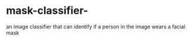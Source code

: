 # mask-classifier-
an image classifier that can identify if a person in the image wears a facial mask
